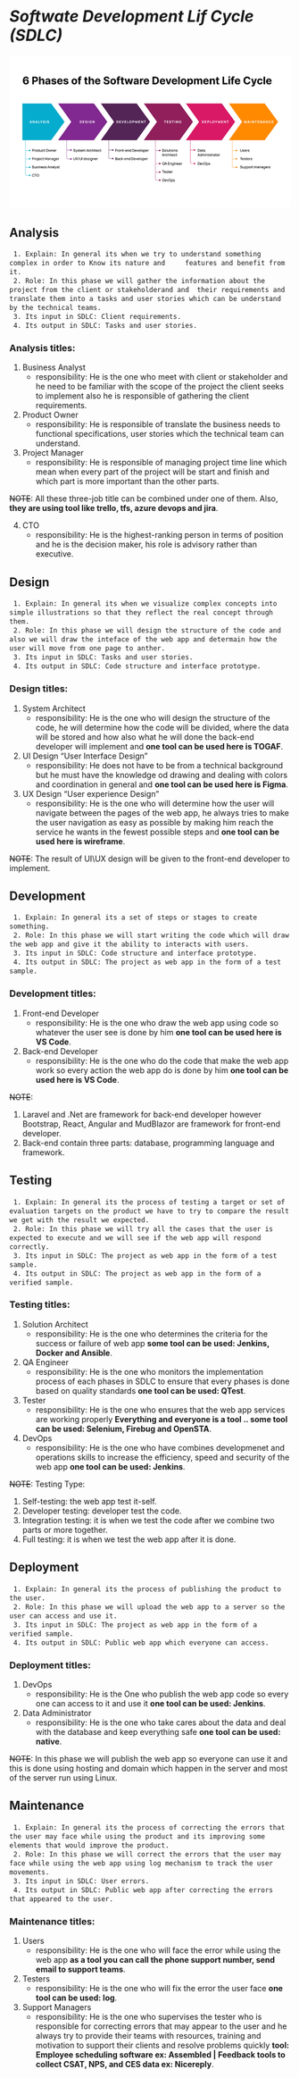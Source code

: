 # _**Softwate Development Lif Cycle (SDLC)**_
![sdlc](../image/sdls.png)

## **Analysis**
     1. Explain: In general its when we try to understand something complex in order to Know its nature and     features and benefit from it.
     2. Role: In this phase we will gather the information about the project from the client or stakeholderand and  their requirements and translate them into a tasks and user stories which can be understand by the technical teams.
     3. Its input in SDLC: Client requirements. 
     4. Its output in SDLC: Tasks and user stories.
### Analysis titles:
1. Business Analyst
   * responsibility:
       He is the one who meet with client or stakeholder and he need to be familiar with the scope of the project the client seeks to implement also he is responsible of gathering the client requirements.
2. Product Owner
    * responsibility:
       He is responsible of translate the business needs to functional specifications, user stories which the technical team can understand.
3. Project Manager
    * responsibility:
       He is responsible of managing project time line which mean when every part of the project will be start and finish and which part is more important than the other parts. 

~~NOTE~~: All these three-job title can be combined under one of them. Also, **they are using tool like trello, tfs, azure devops and jira**.

4. CTO
    * responsibility:
       He is the highest-ranking person in terms of position and he is the decision maker, his role is advisory rather than executive.

## **Design**
     1. Explain: In general its when we visualize complex concepts into simple illustrations so that they reflect the real concept through them.
     2. Role: In this phase we will design the structure of the code and also we will draw the inteface of the web app and determain how the user will move from one page to anther.
     3. Its input in SDLC: Tasks and user stories. 
     4. Its output in SDLC: Code structure and interface prototype.

### Design titles:
1. System Architect
   * responsibility:
       He is the one who will design the structure of the code, he will determine how the code will be divided, where the data will be stored and how also what he will done the back-end developer will implement and **one tool can be used here is TOGAF**.
2. UI Design “User Interface Design” 
   * responsibility:
       He does not have to be from a technical background but he must have the knowledge od drawing and dealing with colors and coordination in general and **one tool can be used here is Figma**.
3. UX Design “User experience Design” 
   * responsibility:
       He is the one who will determine how the user will navigate between the pages of the web app, he always tries to make the user navigation as easy as possible by making him reach the service he wants in the fewest possible steps and **one tool can be used here is wireframe**.

~~NOTE~~: The result of UI\UX design will be given to the front-end developer to implement.

## **Development**
     1. Explain: In general its a set of steps or stages to create something.
     2. Role: In this phase we will start writing the code which will draw the web app and give it the ability to interacts with users.
     3. Its input in SDLC: Code structure and interface prototype. 
     4. Its output in SDLC: The project as web app in the form of a test sample.

### Development titles:
1. Front-end Developer
   * responsibility:
       He is the one who draw the web app using code so whatever the user see is done by him **one tool can be used here is VS Code**.
2. Back-end Developer 
   * responsibility:
       He is the one who do the code that make the web app work so every action the web app do is done by him **one tool can be used here is VS Code**.

~~NOTE~~: 
1. Laravel and .Net are framework for back-end developer however Bootstrap, React, Angular and MudBlazor are framework for front-end developer.
2. Back-end contain three parts: database, programming language and framework.


## **Testing**
     1. Explain: In general its the process of testing a target or set of evaluation targets on the product we have to try to compare the result we get with the result we expected.
     2. Role: In this phase we will try all the cases that the user is expected to execute and we will see if the web app will respond correctly.
     3. Its input in SDLC: The project as web app in the form of a test sample.
     4. Its output in SDLC: The project as web app in the form of a verified sample.

### Testing titles:
1. Solution Architect
   * responsibility:
       He is the one who determines the criteria for the success or failure of web app **some tool can be used: Jenkins, Docker and Ansible**.
2. QA Engineer 
   * responsibility:
       He is the one who monitors the implementation process of each phases in SDLC to ensure that every phases is done based on quality standards **one tool can be used: QTest**.
3. Tester 
   * responsibility:
       He is the one who ensures that the web app services are working properly **Everything and everyone is a tool .. some tool can be used: Selenium, Firebug and OpenSTA**.
4. DevOps 
   * responsibility:
       He is the one who have combines developmenet and operations skills to increase the efficiency, speed and security of the web app **one tool can be used: Jenkins**.

~~NOTE~~: 
Testing Type:
1. Self-testing: the web app test it-self.
2. Developer testing: developer test the code.
3. Integration testing: it is when we test the code after we combine two parts or more together.
4. Full testing: it is when we test the web app after it is done.


## **Deployment**
     1. Explain: In general its the process of publishing the product to the user.
     2. Role: In this phase we will upload the web app to a server so the user can access and use it.
     3. Its input in SDLC: The project as web app in the form of a verified sample.
     4. Its output in SDLC: Public web app which everyone can access.

### Deployment titles:
1. DevOps
   * responsibility:
       He is the One who publish the web app code so every one can access to it and use it **one tool can be used: Jenkins**.
2. Data Administrator 
   * responsibility:
       He is the one who take cares about the data and deal with the database and keep everything safe **one tool can be used: native**.

~~NOTE~~: In this phase we will publish the web app so everyone can use it and this is done using hosting and domain which happen in the server and most of the server run using Linux. 

## **Maintenance**
     1. Explain: In general its the process of correcting the errors that the user may face while using the product and its improving some elements that would improve the product.
     2. Role: In this phase we will correct the errors that the user may face while using the web app using log mechanism to track the user movements.
     3. Its input in SDLC: User errors.
     4. Its output in SDLC: Public web app after correcting the errors that appeared to the user.

### Maintenance titles:
1. Users
   * responsibility:
       He is the one who will face the error while using the web app **as a tool you can call the phone support number, send email to support teams**.
2. Testers
   * responsibility:
       He is the one who will fix the error the user face **one tool can be used: log**.
3. Support Managers
   * responsibility:
       He is the one who supervises the tester who is responsible for correcting errors that may appear to the user and he always try to provide their teams with resources, training and motivation to support their clients and resolve problems quickly **tool: Employee scheduling software ex: Assembled | Feedback tools to collect CSAT, NPS, and CES data ex: Nicereply**.

